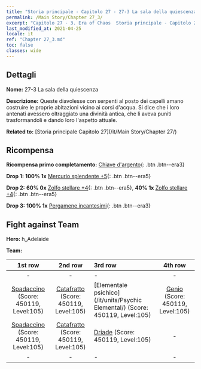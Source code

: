```yaml
---
title: "Storia principale - Capitolo 27 - 27-3 La sala della quiescenza"
permalink: /Main Story/Chapter 27_3/
excerpt: "Capitolo 27 - 3. Era of Chaos  Storia principale - Capitolo 27_3. 27-3 La sala della quiescenza"
last_modified_at: 2021-04-25
locale: it
ref: "Chapter 27_3.md"
toc: false
classes: wide
---
```


## Dettagli

 **Nome:** 27-3 La sala della quiescenza

 **Descrizione:** Queste diavolesse con serpenti al posto dei capelli amano costruire le proprie abitazioni vicino ai corsi d'acqua. Si dice che i loro antenati avessero oltraggiato una divinità antica, che li aveva puniti trasformandoli e dando loro l'aspetto attuale.

 **Related to:** [Storia principale Capitolo 27](/it/Main Story/Chapter 27/)

## Ricompensa

 **Ricompensa primo completamento:** [Chiave d'argento](/ItemsIT/con_693/){: .btn .btn--era3}

 **Drop 1:** **100% 1x** [Mercurio splendente +5](/ItemsIT/mat_98/){: .btn .btn--era5}

 **Drop 2:** **60% 0x** [Zolfo stellare +4](/ItemsIT/mat_92/){: .btn .btn--era5}, **40% 1x** [Zolfo stellare +4](/ItemsIT/mat_92/){: .btn .btn--era5}

 **Drop 3:** **100% 1x** [Pergamene incantesimi](/ItemsIT/con_694/){: .btn .btn--era3}


## Fight against Team
 **Hero:** h_Adelaide

 **Team:**


  | 1st row | 2nd row | 3rd row | 4th row |
  |:----:|:----:|:----|:----:|
  | - | - | - | - |
  | [Spadaccino](/it/units/Swordsman/) (Score: 450119, Level:105)  | [Catafratto](/it/units/Cavalier/) (Score: 450119, Level:105)  | [Elementale psichico](/it/units/Psychic Elemental/) (Score: 450119, Level:105)  | [Genio](/it/units/Genie/) (Score: 450119, Level:105)  |
  | [Spadaccino](/it/units/Swordsman/) (Score: 450119, Level:105)  | [Catafratto](/it/units/Cavalier/) (Score: 450119, Level:105)  | [Driade](/it/units/Sprite/) (Score: 450119, Level:105)  | - |
  | - | - | - | - |


